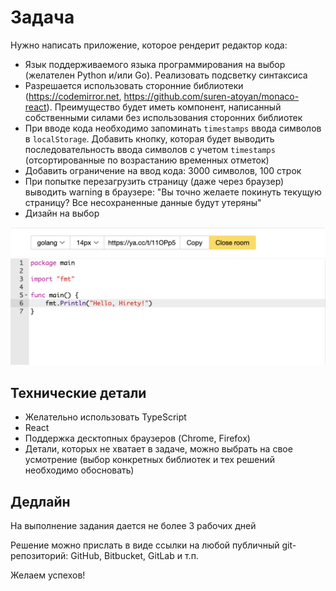 # Задача
Нужно написать приложение, которое рендерит редактор кода:
* Язык поддерживаемого языка программирования на выбор (желателен Python и/или Go). Реализовать подсветку синтаксиса
* Разрешается использовать сторонние библиотеки (https://codemirror.net, https://github.com/suren-atoyan/monaco-react). Преимущество будет иметь компонент, написанный собственными силами без использования сторонних библиотек
* При вводе кода необходимо запоминать `timestamps` ввода символов в `localStorage`. Добавить кнопку, которая будет выводить последовательность ввода символов с учетом `timestamps` (отсортированные по возрастанию временных отметок)
* Добавить ограничение на ввод кода: 3000 символов, 100 строк
* При попытке перезагрузить страницу (даже через браузер) выводить warning в браузере: "Вы точно желаете покинуть текущую страницу? Все несохраненные данные будут утеряны"
* Дизайн на выбор

![alt text](https://github.com/vecherkin/ru-test-assignments/blob/master/ru-hire-frontend-pic.png)

## Технические детали
* Желательно использовать TypeScript
* React
* Поддержка десктопных браузеров (Chrome, Firefox)
* Детали, которых не хватает в задаче, можно выбрать на свое усмотрение (выбор конкретных библиотек и тех решений необходимо обосновать)

## Дедлайн
На выполнение задания дается не более 3 рабочих дней

Решение можно прислать в виде ссылки на любой публичный git-репозиторий: GitHub, Bitbucket, GitLab и т.п.

Желаем успехов!
